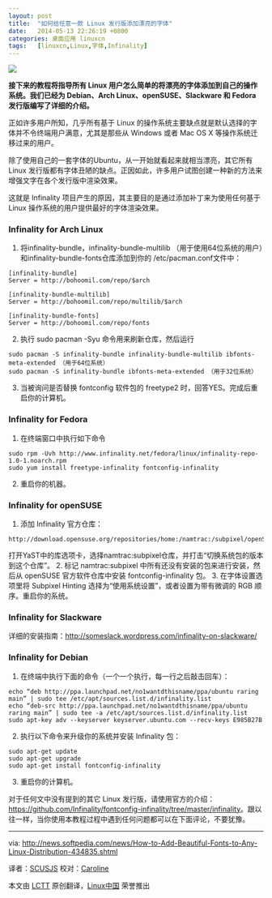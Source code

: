 ```yaml
---
layout: post
title:	"如何给任意一款 Linux 发行版添加漂亮的字体"
date:	2014-05-13 22:26:19 +0800 
categories:	桌面应用 linuxcn 
tags:	[linuxcn,Linux,字体,Infinality]
---
```



![](/Asserts/Images//attachment/album/201405/13/222622hd5gg4dgq0rrhh0m.jpg)


**接下来的教程将指导所有 Linux 用户怎么简单的将漂亮的字体添加到自己的操作系统。我们已经为 Debian、Arch Linux、openSUSE、Slackware 和 Fedora 发行版编写了详细的介绍。**


正如许多用户所知，几乎所有基于 Linux 的操作系统主要缺点就是默认选择的字体并不令终端用户满意，尤其是那些从 Windows 或者 Mac OS X 等操作系统迁移过来的用户。


除了使用自己的一套字体的Ubuntu，从一开始就看起来就相当漂亮，其它所有 Linux 发行版都有字体丑陋的缺点。正因如此，许多用户试图创建一种新的方法来增强文字在各个发行版中渲染效果。


这就是 Infinality 项目产生的原因，其主要目的是通过添加补丁来为使用任何基于 Linux 操作系统的用户提供最好的字体渲染效果。


### Infinality for Arch Linux


1. 将infinality-bundle，infinality-bundle-multilib （用于使用64位系统的用户）和infinality-bundle-fonts仓库添加到你的 /etc/pacman.conf文件中：



```
[infinality-bundle]
Server = http://bohoomil.com/repo/$arch

[infinality-bundle-multilib]
Server = http://bohoomil.com/repo/multilib/$arch

[infinality-bundle-fonts]
Server = http://bohoomil.com/repo/fonts

```
2. 执行 sudo pacman -Syu 命令用来刷新仓库，然后运行



```
sudo pacman -S infinality-bundle infinality-bundle-multilib ibfonts-meta-extended （用于64位系统） 
sudo pacman -S infinality-bundle ibfonts-meta-extended （用于32位系统）

```
3. 当被询问是否替换 fontconfig 软件包的 freetype2 时，回答YES。完成后重启你的计算机。


### Infinality for Fedora ###


1. 在终端窗口中执行如下命令



```
sudo rpm -Uvh http://www.infinality.net/fedora/linux/infinality-repo-1.0-1.noarch.rpm
sudo yum install freetype-infinality fontconfig-infinality

```
2. 重启你的机器。


### Infinality for openSUSE


1. 添加 Infinality 官方仓库：



```
http://download.opensuse.org/repositories/home:/namtrac:/subpixel/openSUSE_13.1/

```

打开YaST中的库选项卡，选择namtrac:subpixel仓库，并打击“切换系统包的版本到这个仓库”。
2. 标记 namtrac:subpixel 中所有还没有安装的包来进行安装，然后从 openSUSE 官方软件仓库中安装 fontconfig-infinality 包。
3. 在字体设置选项里将 Subpixel Hinting 选择为“使用系统设置”，或者设置为带有微调的 RGB 顺序。重启你的系统。


### Infinality for Slackware


详细的安装指南：<http://someslack.wordpress.com/infinality-on-slackware/>


### Infinality for Debian


1. 在终端中执行下面的命令（一个一个执行，每一行之后敲击回车）：



```
echo “deb http://ppa.launchpad.net/no1wantdthisname/ppa/ubuntu raring main” | sudo tee /etc/apt/sources.list.d/infinality.list
echo “deb-src http://ppa.launchpad.net/no1wantdthisname/ppa/ubuntu raring main” | sudo tee -a /etc/apt/sources.list.d/infinality.list
sudo apt-key adv --keyserver keyserver.ubuntu.com --recv-keys E985B27B

```
2. 执行以下命令来升级你的系统并安装 Infinality 包：



```
sudo apt-get update
sudo apt-get upgrade
sudo apt-get install fontconfig-infinality

```
3. 重启你的计算机。


对于任何文中没有提到的其它 Linux 发行版，请使用官方的介绍：<https://github.com/Infinality/fontconfig-infinality/tree/master/infinality>。跟以往一样，当你使用本教程过程中遇到任何问题都可以在下面评论，不要犹豫。




---


via: <http://news.softpedia.com/news/How-to-Add-Beautiful-Fonts-to-Any-Linux-Distribution-434835.shtml>


译者：[SCUSJS](https://github.com/scusjs) 校对：[Caroline](https://github.com/carolinewuyan)


本文由 [LCTT](https://github.com/LCTT/TranslateProject) 原创翻译，[Linux中国](http://linux.cn/) 荣誉推出
